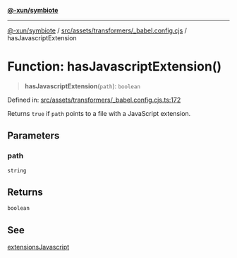 [**@-xun/symbiote**](../../../../../README.md)

***

[@-xun/symbiote](../../../../../README.md) / [src/assets/transformers/\_babel.config.cjs](../README.md) / hasJavascriptExtension

# Function: hasJavascriptExtension()

> **hasJavascriptExtension**(`path`): `boolean`

Defined in: [src/assets/transformers/\_babel.config.cjs.ts:172](https://github.com/Xunnamius/symbiote/blob/32027a085b8c7c4a98bb8de413916d57db0fd040/src/assets/transformers/_babel.config.cjs.ts#L172)

Returns `true` if `path` points to a file with a JavaScript extension.

## Parameters

### path

`string`

## Returns

`boolean`

## See

[extensionsJavascript](../variables/extensionsJavascript.md)
